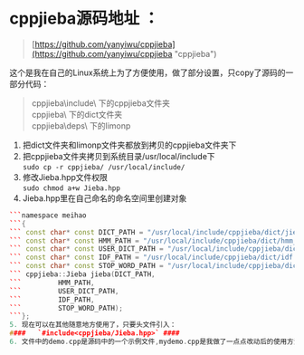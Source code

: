 # cppjieba源码地址 ：
> [https://github.com/yanyiwu/cppjieba](https://github.com/yanyiwu/cppjieba "cppjieba")


这个是我在自己的Linux系统上为了方便使用，做了部分设置，只copy了源码的一部分代码：
>cppjieba\include\ 下的cppjieba文件夹<br>
>cppjieba\ 下的dict文件夹<br>
>cppjieba\deps\ 下的limonp<br>



1. 把dict文件夹和limonp文件夹都放到拷贝的cppjieba文件夹下<br>
2. 把cppjieba文件夹拷贝到系统目录/usr/local/include下<br>
`sudo cp -r cppjieba/ /usr/local/include/`
3. 修改Jieba.hpp文件权限<br>
`sudo chmod a+w Jieba.hpp`
4. Jieba.hpp里在自己命名的命名空间里创建对象<br>
```C++
```namespace meihao
```{
```	const char* const DICT_PATH = "/usr/local/include/cppjieba/dict/jieba.dict.utf8";
```	const char* const HMM_PATH = "/usr/local/include/cppjieba/dict/hmm_model.utf8";
```	const char* const USER_DICT_PATH = "/usr/local/include/cppjieba/dict/user.dict.utf8";
```	const char* const IDF_PATH = "/usr/local/include/cppjieba/dict/idf.utf8";
```	const char* const STOP_WORD_PATH = "/usr/local/include/cppjieba/dict/stop_words.utf8";
```	cppjieba::Jieba jieba(DICT_PATH,
```			HMM_PATH,
```			USER_DICT_PATH,
```			IDF_PATH,
```		    STOP_WORD_PATH);
```};
5. 现在可以在其他随意地方使用了，只要头文件引入：
####   `#include<cppjieba/Jieba.hpp>` ####
6. 文件中的demo.cpp是源码中的一个示例文件,mydemo.cpp是我做了一点点改动后的使用方法示例,这样做就不用每次使用都clone下所有源代码,在指定路径下编写代码对中文语料进行分词。
